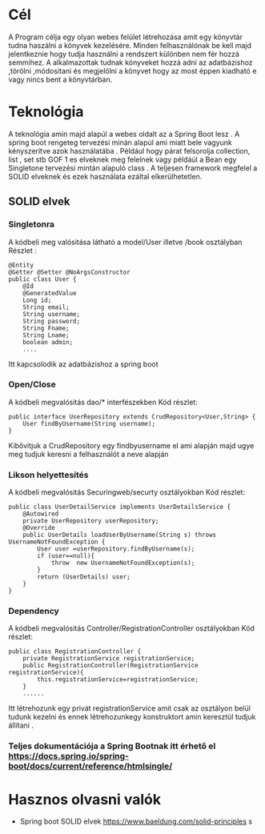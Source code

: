 # Cél
A Program célja egy olyan webes felület létrehozása amit egy könyvtár tudna haszálni a könyvek kezelésére. Minden felhasználónak be kell majd jelentkeznie hogy tudja használni a rendszert különben nem fér hozzá semmihez. A alkalmazottak tudnak könyveket hozzá adni az adatbázishoz ,törölni ,módosítani és megjelölni a könyvet hogy az most éppen kiadható e vagy nincs bent a könyvtárban. 

# Teknológia 
A teknológia amin majd alapúl a webes oldalt az a Spring Boot lesz . A spring boot rengeteg tervezési minán alapúl ami miatt bele vagyunk kényszerítve azok használatába . Például hogy párat felsorolja collection, list , set stb GOF 1 es elveknek meg felelnek vagy példáúl a Bean egy Singletone tervezési mintán alapuló class . A teljesen framework megfelel a SOLID elveknek és ezek használata ezáltal elkerülhetetlen. 

## SOLID elvek 

### Singletonra 
A kódbeli meg valósitása látható a model/User illetve /book osztályban 
Részlet :

	@Entity
	@Getter @Setter @NoArgsConstructor
	public class User {
    	@Id
    	@GeneratedValue
    	Long id;
    	String email;
    	String username;
    	String password;
    	String Fname;
    	String Lname;
    	boolean admin;
    	....

Itt kapcsolodik az adatbázishoz a spring boot 

### Open/Close
A kódbeli megvalósitás dao/* interfészekben 
Kód részlet:
	
	public interface UserRepository extends CrudRepository<User,String> {
    	User findByUsername(String username);
	}

Kibővitjuk a CrudRepository egy findbyusername el ami alapján majd ugye meg tudjuk keresni a felhasználót a neve alapján

### Likson helyettesítés
A kódbeli megvalósitás Securingweb/securty osztályokban 
Kód részlet:

	public class UserDetailService implements UserDetailsService {
    	@Autowired
    	private UserRepository userRepository;
    	@Override
    	public UserDetails loadUserByUsername(String s) throws UsernameNotFoundException {
        	User user =userRepository.findByUsername(s);
        	if (user==null){
            	throw  new UsernameNotFoundException(s);
       	 	}
        	return (UserDetails) user;
    	}
	}

### Dependency
A kódbeli megvalósitás Controller/RegistrationController osztályokban 
Kód részlet:

	public class RegistrationController {
    	private RegistrationService registrationService;
    	public RegistrationController(RegistrationService registrationService){
        	this.registrationService=registrationService;
    	}
    	......

Itt létrehozunk egy privát registrationService amit csak az osztályon belül tudunk kezelni és ennek létrehozunkegy konstruktort amin keresztül tudjuk állítani .


### Teljes dokumentációja a Spring Bootnak itt érhető el https://docs.spring.io/spring-boot/docs/current/reference/htmlsingle/
# Hasznos olvasni valók
- Spring boot SOLID elvek https://www.baeldung.com/solid-principles
s

